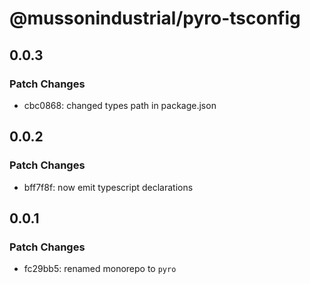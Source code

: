 # @mussonindustrial/pyro-tsconfig

## 0.0.3

### Patch Changes

-   cbc0868: changed types path in package.json

## 0.0.2

### Patch Changes

-   bff7f8f: now emit typescript declarations

## 0.0.1

### Patch Changes

-   fc29bb5: renamed monorepo to `pyro`
